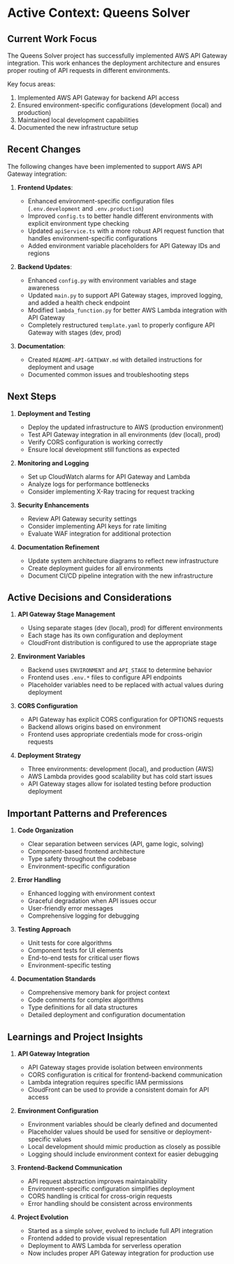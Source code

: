 # Active Context: Queens Solver

## Current Work Focus

The Queens Solver project has successfully implemented AWS API Gateway integration. This work enhances the deployment architecture and ensures proper routing of API requests in different environments.

Key focus areas:
1. Implemented AWS API Gateway for backend API access
2. Ensured environment-specific configurations (development (local) and production)
3. Maintained local development capabilities
4. Documented the new infrastructure setup

## Recent Changes

The following changes have been implemented to support AWS API Gateway integration:

1. **Frontend Updates**:
   - Enhanced environment-specific configuration files (`.env.development` and `.env.production`)
   - Improved `config.ts` to better handle different environments with explicit environment type checking
   - Updated `apiService.ts` with a more robust API request function that handles environment-specific configurations
   - Added environment variable placeholders for API Gateway IDs and regions

2. **Backend Updates**:
   - Enhanced `config.py` with environment variables and stage awareness
   - Updated `main.py` to support API Gateway stages, improved logging, and added a health check endpoint
   - Modified `lambda_function.py` for better AWS Lambda integration with API Gateway
   - Completely restructured `template.yaml` to properly configure API Gateway with stages (dev, prod)

3. **Documentation**:
   - Created `README-API-GATEWAY.md` with detailed instructions for deployment and usage
   - Documented common issues and troubleshooting steps

## Next Steps

1. **Deployment and Testing**
   - Deploy the updated infrastructure to AWS (production environment)
   - Test API Gateway integration in all environments (dev (local), prod)
   - Verify CORS configuration is working correctly
   - Ensure local development still functions as expected

2. **Monitoring and Logging**
   - Set up CloudWatch alarms for API Gateway and Lambda
   - Analyze logs for performance bottlenecks
   - Consider implementing X-Ray tracing for request tracking

3. **Security Enhancements**
   - Review API Gateway security settings
   - Consider implementing API keys for rate limiting
   - Evaluate WAF integration for additional protection

4. **Documentation Refinement**
   - Update system architecture diagrams to reflect new infrastructure
   - Create deployment guides for all environments
   - Document CI/CD pipeline integration with the new infrastructure

## Active Decisions and Considerations

1. **API Gateway Stage Management**
   - Using separate stages (dev (local), prod) for different environments
   - Each stage has its own configuration and deployment
   - CloudFront distribution is configured to use the appropriate stage

2. **Environment Variables**
   - Backend uses `ENVIRONMENT` and `API_STAGE` to determine behavior
   - Frontend uses `.env.*` files to configure API endpoints
   - Placeholder variables need to be replaced with actual values during deployment

3. **CORS Configuration**
   - API Gateway has explicit CORS configuration for OPTIONS requests
   - Backend allows origins based on environment
   - Frontend uses appropriate credentials mode for cross-origin requests

4. **Deployment Strategy**
   - Three environments: development (local), and production (AWS)
   - AWS Lambda provides good scalability but has cold start issues
   - API Gateway stages allow for isolated testing before production deployment

## Important Patterns and Preferences

1. **Code Organization**
   - Clear separation between services (API, game logic, solving)
   - Component-based frontend architecture
   - Type safety throughout the codebase
   - Environment-specific configuration

2. **Error Handling**
   - Enhanced logging with environment context
   - Graceful degradation when API issues occur
   - User-friendly error messages
   - Comprehensive logging for debugging

3. **Testing Approach**
   - Unit tests for core algorithms
   - Component tests for UI elements
   - End-to-end tests for critical user flows
   - Environment-specific testing

4. **Documentation Standards**
   - Comprehensive memory bank for project context
   - Code comments for complex algorithms
   - Type definitions for all data structures
   - Detailed deployment and configuration documentation

## Learnings and Project Insights

1. **API Gateway Integration**
   - API Gateway stages provide isolation between environments
   - CORS configuration is critical for frontend-backend communication
   - Lambda integration requires specific IAM permissions
   - CloudFront can be used to provide a consistent domain for API access

2. **Environment Configuration**
   - Environment variables should be clearly defined and documented
   - Placeholder values should be used for sensitive or deployment-specific values
   - Local development should mimic production as closely as possible
   - Logging should include environment context for easier debugging

3. **Frontend-Backend Communication**
   - API request abstraction improves maintainability
   - Environment-specific configuration simplifies deployment
   - CORS handling is critical for cross-origin requests
   - Error handling should be consistent across environments

4. **Project Evolution**
   - Started as a simple solver, evolved to include full API integration
   - Frontend added to provide visual representation
   - Deployment to AWS Lambda for serverless operation
   - Now includes proper API Gateway integration for production use
